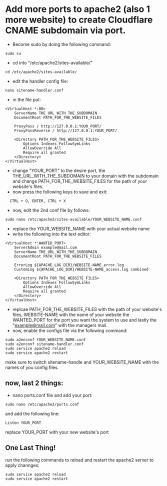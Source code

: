 # Add more ports to apache2 (also 1 more website) to create Cloudflare CNAME subdomain via port.
- Become sudo by doing the following command:
```
sudo su
```
- cd into "/etc/apache2/sites-available/"
```
cd /etc/apache2/sites-available/
```
- edit the handler config file:
```
nano sitename-handler.conf
```
- in the file put:
```
<VirtualHost *:80>
    ServerName THE_URL_WITH_THE_SUBDOMAIN
    DocumentRoot PATH_FOR_THE_WEBSITE_FILES

    ProxyPass / http://127.0.0.1:YOUR_PORT/
    ProxyPassReverse / http://127.0.0.1:YOUR_PORT/

    <Directory PATH_FOR_THE_WEBSITE_FILES>
        Options Indexes FollowSymLinks
        AllowOverride All
        Require all granted
    </Directory>
</VirtualHost>
```
- change "YOUR_PORT" to the desire port, the THE_URL_WITH_THE_SUBDOMAIN to your domain with the subdomain and change PATH_FOR_THE_WEBSITE_FILES for the path of your website's files.
- now press the following keys to save and exit:
```
  CTRL + O, ENTER, CTRL + X
```
- now, edit the 2nd conf file by follows:
```
sudo nano /etc/apache2/sites-available/YOUR_WEBSITE_NAME.conf
```
- replace the YOUR_WEBSITE_NAME with your actual website name
- write the following into the text editor:
```
<VirtualHost *:WANTED_PORT>
    ServerAdmin example@mail.com
    ServerName THE_URL_WITH_THE_SUBDOMAIN
    DocumentRoot PATH_FOR_THE_WEBSITE_FILES

    ErrorLog ${APACHE_LOG_DIR}/WEBSITE-NAME_error.log
    CustomLog ${APACHE_LOG_DIR}/WEBSITE-NAME_access.log combined

    <Directory PATH_FOR_THE_WEBSITE_FILES>
        Options Indexes FollowSymLinks
        AllowOverride All
        Require all granted
    </Directory>
</VirtualHost>
```
- replcae PATH_FOR_THE_WEBSITE_FILES with the path of your website's files, WEBSITE-NAME with the name of your website the WANTED_PORT for the port you want the system to use and lastly the "example@mail.com" with the managers mail.
- now, enable the configs file via the following command:
```
sudo a2enconf YOUR_WEBSITE_NAME.conf
sudo a2enconf sitename-handler.conf
sudo service apache2 reload
sudo service apache2 restart
```
make sure to switch sitename-handle and YOUR_WEBSITE_NAME with the names of you config files.

## now, last 2 things:
- nano ports.conf file and add your port:
```
sudo nano /etc/apache2/ports.conf
```
and add the following line:

```
Listen YOUR_PORT
```
replace YOUR_PORT with your new website's port 

## One Last Thing!

run the following commands to reload and restart the apache2 server to apply channges:
```
sudo service apache2 reload
sudo service apache2 restart
```
